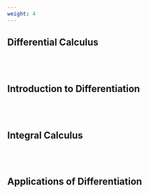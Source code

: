 ```yaml
---
weight: 4
---
```


## Differential Calculus
<br><br>

## Introduction to Differentiation
<br><br>

## Integral Calculus
<br><br>

## Applications of Differentiation
<br><br>